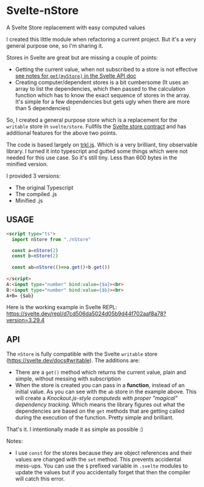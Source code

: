 # Svelte-nStore
A Svelte Store replacement with easy computed values

I created this little module when refactoring a current project. But it's a very general purpose one, so I'm sharing it.

Stores in Svelte are great but are missing a couple of points:
- Getting the current value, when not subscribed to a store is not effective [see notes for `get(myStore)` in the Svelte API doc](https://svelte.dev/docs#get)
- Creating computer/dependent stores is a bit cumbersome (It uses an array to list the dependencies, which then passed to the calculation function which has to know the exact sequence of stores in the array. It's simple for a few dependencies but gets ugly when there are more than 5 dependencies)

So, I created a general purpose store which is a replacement for the `writable` store in `svelte/store`. Fullfils the [Svelte store contract](https://svelte.dev/docs#Store_contract) and has additional features for the above two points.

The code is based largely on [trkl.js](https://github.com/jbreckmckye/trkl). Which is a very brilliant, tiny observable library. I turned it into typescript and gutted some things which were not needed for this use case. So it's still tiny. Less than 600 bytes in the minified version. 

I provided 3 versions:
- The original Typescript 
- The compiled .js
- Minified .js

## USAGE

```HTML
<script type="ts">
  import nStore from "./nStore"  

  const a=nStore(2)
  const b=nStore(2)
  
  const ab=nStore(()=>a.get()+b.get())
  
</script>
A:<input type="number" bind:value={$a}><br>
B:<input type="number" bind:value={$b}><br>
A+B= {$ab}

```
Here is the working example in Svelte REPL: https://svelte.dev/repl/d7cd506da5024d05b9d44f702aaf8a78?version=3.29.4

## API
The `nStore` is fully compatible with the Svelte `writable` store (https://svelte.dev/docs#writable). The additions are:
- There are a `get()` method which returns the current value, plain and simple, without messing with subscription
- When the store is created you can pass in a **function**, instead of an initial value. As you can see with the `ab` store in the example above. This will create a *Knockout.js-style computeds with proper "magical" dependency tracking*. Which means the library figures out what the dependencies are based on the `get` methods that are getting called during the execution of the function. Pretty simple and brilliant.

That's it. I intentionally made it as simple as possible :)

Notes:
- I use `const` for the stores because they are object references and their values are changed with the `set` method. This prevents accidental mess-ups. You can use the `$` prefixed variable in `.svelte` modules to update the values but if you accidentally forget that then the compiler will catch this error. 
